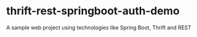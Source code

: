 # thrift-rest-springboot-auth-demo
A sample web project using technologies like Spring Boot, Thrift and REST
